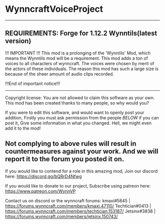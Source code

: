 # WynncraftVoiceProject
-------------------
REQUIREMENTS:
Forge for 1.12.2
Wynntils(latest version)
-------------------

!!!  IMPORTANT  !!!
This mod is a prolonging of the 'Wynntils' Mod, which means the Wynntils mod will be a requirement.
This mod adds a ton of voices to all characters of wynncraft.
The voices were chosen by merit of the actors of these individuals.
The reason this mod has such a large size is because of the sheer amount of audio clips recorded.

!!!End of important notice!!!

---------------------------------------------------------------------
Copyright license:
You are not allowed to claim this software as your own.
This mod has been created thanks to many people, so why would you?

If you were to edit this software, and would want to openly post your addition,
Firstly you must ask permission from the people *BELOW* if you can post it,
Give some information in what you changed. Hell, we might even add it to the mod!

Not complying to above rules will result in countermeasures against your work.
And we will report it to the forum you posted it on.
---------------------------------------------------------------------

If you would like to contend for a role in this amazing mod, 
Join our discord here:  https://discord.gg/bQRrD4Nfwg

If you would like to donate to our project,
Subscribe using patreon here:   https://www.patreon.com/WynnVP

Contact us on discord or the wynncraft forums:
kmaxi#5845        | https://forums.wynncraft.com/members/kmaxi.47110/
Techtician#0413   | https://forums.wynncraft.com/members/techtician.153187/
Jetsinx#3838      | https://forums.wynncraft.com/members/jetsinx.150743/


